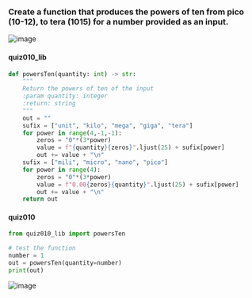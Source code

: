 ### Create a function that produces the powers of ten from pico (10-12), to tera (1015) for a number provided as an input.
![image](https://user-images.githubusercontent.com/89135778/193394041-2445d88b-5877-47ea-984d-ea97810712d9.png)

#### quiz010_lib
```.py
def powersTen(quantity: int) -> str:
    """
    Return the powers of ten of the input
    :param quantity: integer
    :return: string
    """
    out = ""
    sufix = ["unit", "kilo", "mega", "giga", "tera"]
    for power in range(4,-1,-1):
        zeros = "0"*(3*power)
        value = f"{quantity}{zeros}".ljust(25) + sufix[power]
        out += value + "\n"
    sufix = ["mili", "micro", "nano", "pico"]
    for power in range(4):
        zeros = "0"*(3*power)
        value = f"0.00{zeros}{quantity}".ljust(25) + sufix[power]
        out += value + "\n"
    return out
```

#### quiz010
```.py
from quiz010_lib import powersTen

# test the function
number = 1
out = powersTen(quantity=number)
print(out)
```
![image](https://user-images.githubusercontent.com/89135778/193393991-a4eb2b22-7ad3-4b16-a41d-9397565fe742.png)
